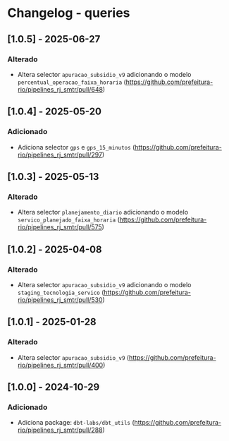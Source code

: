 # Changelog - queries

## [1.0.5] - 2025-06-27

### Alterado

- Altera selector `apuracao_subsidio_v9` adicionando o modelo `percentual_operacao_faixa_horaria` (https://github.com/prefeitura-rio/pipelines_rj_smtr/pull/648)

## [1.0.4] - 2025-05-20

### Adicionado

- Adiciona selector `gps` e `gps_15_minutos` (https://github.com/prefeitura-rio/pipelines_rj_smtr/pull/297)

## [1.0.3] - 2025-05-13

### Alterado

- Altera selector `planejamento_diario` adicionando o modelo `servico_planejado_faixa_horaria` (https://github.com/prefeitura-rio/pipelines_rj_smtr/pull/575)

## [1.0.2] - 2025-04-08

### Alterado

- Altera selector `apuracao_subsidio_v9` adicionando o modelo `staging_tecnologia_servico` (https://github.com/prefeitura-rio/pipelines_rj_smtr/pull/530)

## [1.0.1] - 2025-01-28

### Alterado

- Altera selector `apuracao_subsidio_v9` (https://github.com/prefeitura-rio/pipelines_rj_smtr/pull/400)

## [1.0.0] - 2024-10-29

### Adicionado

- Adiciona package: `dbt-labs/dbt_utils` (https://github.com/prefeitura-rio/pipelines_rj_smtr/pull/288)